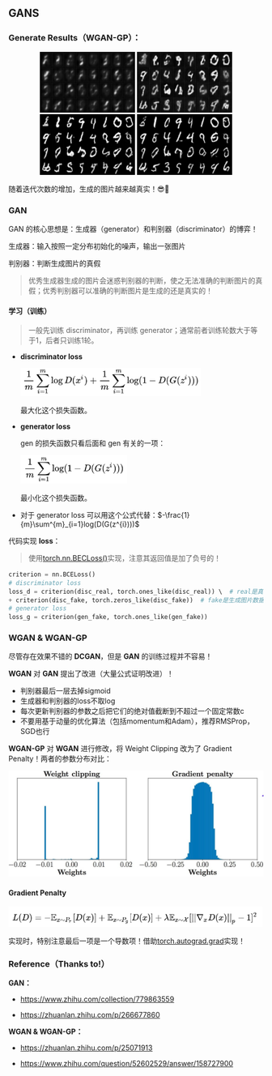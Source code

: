 ## GANS

### Generate Results（WGAN-GP）：

<div align="center">
    <img src="images\fake1.png" height="120" width="188" >
    <img src="images\fake3.png" height="120" width="188" >
    <img src="images\fake4.png" height="120" width="188" >
    <img src="images\fake6.png" height="120" width="188" >
</div>

随着迭代次数的增加，生成的图片越来越真实！😎🎉

### GAN

GAN 的核心思想是：生成器（generator）和判别器（discriminator）的博弈！

生成器：输入按照一定分布初始化的噪声，输出一张图片

判别器：判断生成图片的真假

> 优秀生成器生成的图片会迷惑判别器的判断，使之无法准确的判断图片的真假；优秀判别器可以准确的判断图片是生成的还是真实的！

#### 学习（训练）

> 一般先训练 discriminator，再训练 generator；通常前者训练轮数大于等于1，后者只训练1轮。

- **discriminator loss**

  <img src="images\equation.png" style="zoom:70%;" />

  最大化这个损失函数。

- **generator loss**

  gen 的损失函数只看后面和 gen 有关的一项：

  <img src="images\equation_gen.png" style="zoom:70%;" />

  最小化这个损失函数。

- 对于 generator loss 可以用这个公式代替：$-\frac{1}{m}\sum^{m}_{i=1}log(D(G(z^{i})))$

代码实现 **loss**：

> 使用[torch.nn.BECLoss()](https://pytorch.org/docs/stable/generated/torch.nn.BCELoss.html#bceloss)实现，注意其返回值是加了负号的！

```python
criterion = nn.BCELoss()
# discriminator loss
loss_d = criterion(disc_real, torch.ones_like(disc_real)) \  # real是真实图片数据
+ criterion(disc_fake, torch.zeros_like(disc_fake))  # fake是生成图片数据
# generator loss
loss_g = criterion(gen_fake, torch.ones_like(gen_fake))
```

### WGAN & WGAN-GP

尽管存在效果不错的 **DCGAN**，但是 **GAN** 的训练过程并不容易！

**WGAN** 对 **GAN** 提出了改进（大量公式证明改进）！

- 判别器最后一层去掉sigmoid
- 生成器和判别器的loss不取log
- 每次更新判别器的参数之后把它们的绝对值截断到不超过一个固定常数c
- 不要用基于动量的优化算法（包括momentum和Adam），推荐RMSProp，SGD也行

**WGAN-GP** 对 **WGAN** 进行修改，将 Weight Clipping 改为了 Gradient Penalty！两者的参数分布对比：

![](images\gp.jpg)

#### Gradient Penalty

<img src="images\equation_gp.png" style="zoom:60%;" />

实现时，特别注意最后一项是一个导数项！借助[torch.autograd.grad](https://pytorch.org/docs/stable/generated/torch.autograd.grad.html#torch-autograd-grad)实现！

### Reference（Thanks to!）

**GAN：**

- https://www.zhihu.com/collection/779863559

- https://zhuanlan.zhihu.com/p/266677860

**WGAN & WGAN-GP：**

- https://zhuanlan.zhihu.com/p/25071913

- https://www.zhihu.com/question/52602529/answer/158727900